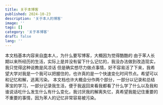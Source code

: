 ```yaml
---
title: 关于本博客
published: 2024-10-23
description: '关于本人的博客'
image: ''
tags: []
category: '关于本博客'
draft: false 
lang: ''
---
```


本文档基本内容来自[南](www.xnmoe.com)本人，为什么要写博客，大概因为觉得酷酷的
由于苯人长期以来所经历的生活，实际上是并没有留下什么记忆的，我没办法做到改造现实，我只觉得这种说教是风凉话
但是确实想尽力做点事情，好不容易活了下来，我希望大学对我是一个我可以把握住的，也许真的是一个快速变化时间节点。希望可以和记忆和解，逃离污染。
本文档也许大概会分作两个部分，一部分以记录和总结苯宝的学习，一部分记录我生活，便于我返回来看我都看了什么学了什么以及我和谁说话吃什么发生什么有什么变化，我讨厌我的解离失忆，真希望我能记住重要的不重要的事情，因为苯人的记忆非常容易被污染。